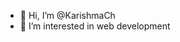 - 👋 Hi, I’m @KarishmaCh
- 👀 I’m interested in web development



<!---
KarishmaCh/KarishmaCh is a ✨ special ✨ repository because its `README.md` (this file) appears on your GitHub profile.
You can click the Preview link to take a look at your changes.
--->
